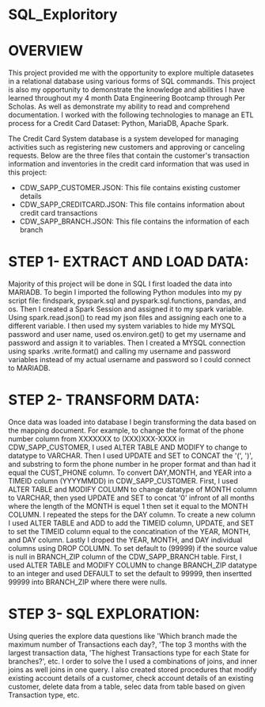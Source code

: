 # SQL_Exploritory
# OVERVIEW
This project provided me with the opportunity to explore multiple datasetes in a relational database using various forms of SQL commands.  This project is also my opportunity to demonstrate the knowledge and abilities I have learned throughout my 4 month Data Engineering Bootcamp through Per Scholas.  As well as demonstrate my ability to read and comprehend documentation.  I worked with the following technologies to manage an ETL process for a Credit Card Dataset: Python, MariaDB, Apache Spark.

The Credit Card System database is a system developed for managing activities such as registering new customers and approving or canceling requests.  Below are the three files that contain the customer's transaction information and inventories in the credit card information that was used in this project:
- CDW_SAPP_CUSTOMER.JSON: This file contains existing customer details
- CDW_SAPP_CREDITCARD.JSON: This file contains information about credit card transactions
- CDW_SAPP_BRANCH.JSON: This file contains the information of each branch

# STEP 1- EXTRACT AND LOAD DATA:
Majority of this project will be done in SQL I first loaded the data into MARIADB.  To begin I imported the following Python modules into my py script file: findspark, pyspark.sql and pyspark.sql.functions, pandas, and os.  Then I created a Spark Session and assigned it to my spark variable.  Using spark.read.json() to read my json files and assigning each one to a different variable.  I then used my system variables to hide my MYSQL password and user name, used os.environ.get() to get my username and password and assign it to variables.  Then I created a MYSQL connection using sparks .write.format() and calling my username and password variables instead of my actual username and password so I could connect to MARIADB.

# STEP 2- TRANSFORM DATA:
Once data was loaded into database I begin transforming the data based on the mapping document.  For example, to change the format of the phone number column from XXXXXXX to (XXX)XXX-XXXX in CDW_SAPP_CUSTOMER, I used ALTER TABLE AND MODIFY to change to datatype to VARCHAR.  Then I used UPDATE and SET to CONCAT the  '(', ')', and substring to form the phone number in he proper format and than had it equal the CUST_PHONE column. To convert DAY,MONTH, and YEAR into a TIMEID column (YYYYMMDD) in CDW_SAPP_CUSTOMER.  First, I used ALTER TABLE and MODIFY COLUMN to change datatype of MONTH column to VARCHAR, then ysed UPDATE and SET to concat '0' infront of all months where the length of the MONTH is equel 1 then set it equal to the MONTH COLUMN.  I repeated the steps for the DAY column.  To create a new column I used ALTER TABLE and ADD to add the TIMEID column, UPDATE, and SET to set the TIMEID column equal to the concatination of the YEAR, MONTH, and DAY column.  Lastly I droped the YEAR, MONTH, and DAY individual columns using DROP COLUMN.  To set default to (99999) if the source value is null in BRANCH_ZIP column of the CDW_SAPP_BRANCH table.  First, I used ALTER TABLE and MODIFY COLUMN to change BRANCH_ZIP datatype to an integer and used DEFAULT to set the default to 99999, then insertted 99999 into BRANCH_ZIP where there were nulls.

# STEP 3- SQL EXPLORATION:
Using queries the explore data questions like 'Which branch made the maximum number of Transactions each day?, 'The top 3 months with the largest transaction data, 'The highest Transactions type for each State for branches?', etc.  I order to solve the I used a combinations of joins, and inner joins as well joins in one query.  I also created stored procedures that modify existing account details of a customer, check account details of an existing customer, delete data from a table, selec data from table based on given Transaction type, etc.
